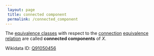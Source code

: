```yaml
---
 layout: page
 title: connected component
 permalink: /connected_component
---
```

The [equivalence classes](https://defsmath.github.io/DefsMath/equivalence_class) with respect to the [connection](https://defsmath.github.io/DefsMath/connection_is_an_equivalence_relation) [equivalence relation](https://defsmath.github.io/DefsMath/equivalence_relation) are called **connected components** of $X$.

Wikidata ID: [Q91050456](https://www.wikidata.org/wiki/Q91050456)